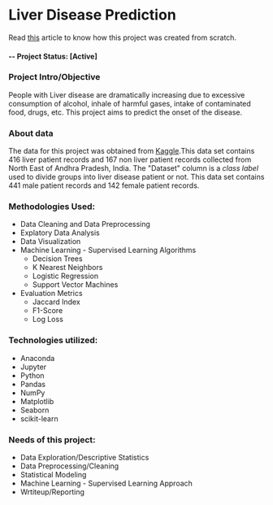 # Liver Disease Prediction

Read [this](https://blog.usejournal.com/demystifying-classification-algorithms-and-evaluation-metrics-c915f18f9dff) article to know how this project was created from scratch.

#### -- Project Status: [Active]

### Project Intro/Objective
People with Liver disease are dramatically increasing due to excessive consumption of alcohol, inhale of harmful gases, intake of contaminated food, drugs, etc. This project aims to predict the onset of the disease.

### About data
The data for this project was obtained from [Kaggle](https://www.kaggle.com/jeevannagaraj/indian-liver-patient-dataset).This data set contains 416 liver patient records and 167 non liver patient records collected from North East of Andhra Pradesh, India. The "Dataset" column is a *class label* used to divide groups into liver disease patient or not. This data set contains 441 male patient records and 142 female patient records.

### Methodologies Used:
* Data Cleaning and Data Preprocessing
* Explatory Data Analysis
* Data Visualization
* Machine Learning - Supervised Learning Algorithms
  * Decision Trees
  * K Nearest Neighbors
  * Logistic Regression
  * Support Vector Machines
* Evaluation Metrics
  * Jaccard Index
  * F1-Score
  * Log Loss

### Technologies utilized:
* Anaconda
* Jupyter
* Python
* Pandas
* NumPy
* Matplotlib
* Seaborn
* scikit-learn

### Needs of this project:
* Data Exploration/Descriptive Statistics
* Data Preprocessing/Cleaning
* Statistical Modeling
* Machine Learning - Supervised Learning Approach
* Wrtiteup/Reporting
